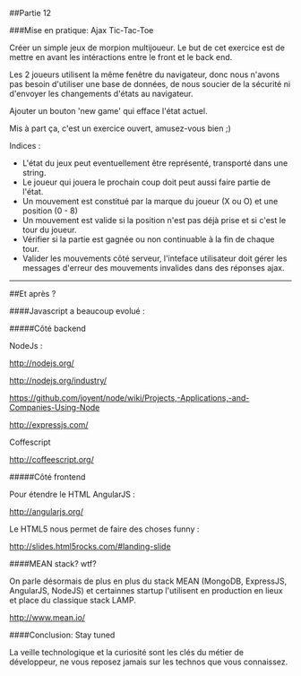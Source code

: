 ##Partie 12

###Mise en pratique: Ajax Tic-Tac-Toe

Créer un simple jeux de morpion multijoueur. Le but de cet exercice est de mettre en avant les intéractions entre le front et le back end.

Les 2 joueurs utilisent la même fenêtre du navigateur, donc nous n'avons pas besoin d'utiliser une base de données, de nous soucier de la sécurité ni d'envoyer les changements d'états au navigateur.

Ajouter un bouton 'new game' qui efface l'état actuel.

Mis à part ça, c'est un exercice ouvert, amusez-vous bien ;)


Indices : 

- L'état du jeux peut eventuellement être représenté, transporté dans une string.
- Le joueur qui jouera le prochain coup doit peut aussi faire partie de l'état.
- Un mouvement est constitué par la marque du joueur (X ou O) et une position (0 - 8)
- Un mouvement est valide si la position n'est pas déjà prise et si c'est le tour du joueur.
- Vérifier si la partie est gagnée ou non continuable à la fin de chaque tour.
- Valider les mouvements côté serveur, l'inteface utilisateur doit gérer les messages d'erreur des mouvements invalides dans des réponses ajax.



---------------------------------

##Et après ?

####Javascript a beaucoup evolué :


#####Côté backend

NodeJs :

http://nodejs.org/

http://nodejs.org/industry/

https://github.com/joyent/node/wiki/Projects,-Applications,-and-Companies-Using-Node

http://expressjs.com/


Coffescript

http://coffeescript.org/


#####Côté frontend

Pour étendre le HTML AngularJS :

http://angularjs.org/

Le HTML5 nous permet de faire des choses funny :

http://slides.html5rocks.com/#landing-slide


####MEAN stack? wtf?

On parle désormais de plus en plus du stack MEAN (MongoDB, ExpressJS, AngularJS, NodeJS) et certainnes startup l'utilisent en production en lieux et place du classique stack LAMP.

http://www.mean.io/

####Conclusion: Stay tuned

La veille technologique et la curiosité sont les clés du métier de développeur, ne vous reposez jamais sur les technos que vous connaissez.


